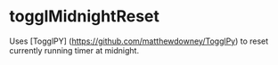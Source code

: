 # togglMidnightReset
Uses [TogglPY] (https://github.com/matthewdowney/TogglPy) to reset currently running timer at midnight.
